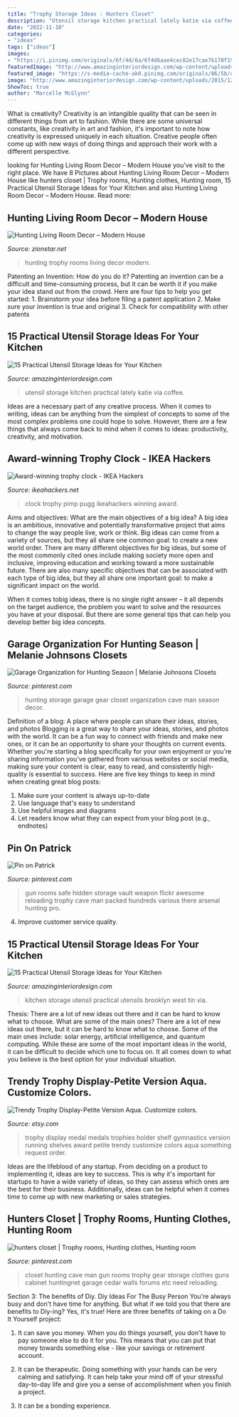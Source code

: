 ```yaml
---
title: "Trophy Storage Ideas : Hunters Closet"
description: "Utensil storage kitchen practical lately katie via coffee"
date: "2022-11-10"
categories:
- "ideas"
tags: ["ideas"]
images:
- "https://i.pinimg.com/originals/6f/4d/6a/6f4d6aae4cec82e17cae7b170f19812d.jpg"
featuredImage: "http://www.amazinginteriordesign.com/wp-content/uploads/2015/12/15-practical-utensil-storage-ideas-for-your-kitchen14.jpg"
featured_image: "https://s-media-cache-ak0.pinimg.com/originals/86/5b/ce/865bce13386c77b91323649bae5fb550.jpg"
image: "http://www.amazinginteriordesign.com/wp-content/uploads/2015/12/15-practical-utensil-storage-ideas-for-your-kitchen11.jpg"
ShowToc: true
author: "Marcelle McGlynn"
---
```



What is creativity?
Creativity is an intangible quality that can be seen in different things from art to fashion. While there are some universal constants, like creativity in art and fashion, it's important to note how creativity is expressed uniquely in each situation. Creative people often come up with new ways of doing things and approach their work with a different perspective.

	

		
looking for Hunting Living Room Decor – Modern House you've visit to the right place. We have 8 Pictures about Hunting Living Room Decor – Modern House like hunters closet | Trophy rooms, Hunting clothes, Hunting room, 15 Practical Utensil Storage Ideas for Your Kitchen and also Hunting Living Room Decor – Modern House. Read more:
		
    
## Hunting Living Room Decor – Modern House

<img loading=lazy src="https://s-media-cache-ak0.pinimg.com/originals/86/5b/ce/865bce13386c77b91323649bae5fb550.jpg" onerror="this.onerror=null;this.src='https://tse4.mm.bing.net/th?id=OIP.nif01DQlr3UVOvwLZdNlSwHaLE&amp;pid=15.1';" alt="Hunting Living Room Decor – Modern House">

_Source: zionstar.net_

>hunting trophy rooms living decor modern. 

	

Patenting an Invention: How do you do it?
Patenting an invention can be a difficult and time-consuming process, but it can be worth it if you make your idea stand out from the crowd. Here are four tips to help you get started: 1. Brainstorm your idea before filing a patent application 
2. Make sure your invention is true and original 
3. Check for compatibility with other patents 

    
## 15 Practical Utensil Storage Ideas For Your Kitchen

<img loading=lazy src="http://www.amazinginteriordesign.com/wp-content/uploads/2015/12/15-practical-utensil-storage-ideas-for-your-kitchen14.jpg" onerror="this.onerror=null;this.src='https://tse4.mm.bing.net/th?id=OIP.3U_mugi_Xrhq9t8-89homQHaLd&amp;pid=15.1';" alt="15 Practical Utensil Storage Ideas for Your Kitchen">

_Source: amazinginteriordesign.com_

>utensil storage kitchen practical lately katie via coffee. 

	

Ideas are a necessary part of any creative process. When it comes to writing, ideas can be anything from the simplest of concepts to some of the most complex problems one could hope to solve. However, there are a few things that always come back to mind when it comes to ideas: productivity, creativity, and motivation.

    
## Award-winning Trophy Clock - IKEA Hackers

<img loading=lazy src="https://i1.wp.com/www.ikeahackers.net/wp-content/uploads/2013/06/portrait-view-739286.jpg?fit=427%2C640&amp;ssl=1" onerror="this.onerror=null;this.src='https://tse2.mm.bing.net/th?id=OIP.qOKTrdDh7UkiucBkMz0xNAAAAA&amp;pid=15.1';" alt="Award-winning trophy clock - IKEA Hackers">

_Source: ikeahackers.net_

>clock trophy pimp pugg ikeahackers winning award. 

	

Aims and objectives: What are the main objectives of a big idea?
A big idea is an ambitious, innovative and potentially transformative project that aims to change the way people live, work or think. Big ideas can come from a variety of sources, but they all share one common goal: to create a new world order.
There are many different objectives for big ideas, but some of the most commonly cited ones include making society more open and inclusive, improving education and working toward a more sustainable future. There are also many specific objectives that can be associated with each type of big idea, but they all share one important goal: to make a significant impact on the world.



When it comes tobig ideas, there is no single right answer – it all depends on the target audience, the problem you want to solve and the resources you have at your disposal. But there are some general tips that can help you develop better big idea concepts.

    
## Garage Organization For Hunting Season | Melanie Johnsons Closets

<img loading=lazy src="https://i.pinimg.com/736x/8c/f4/b6/8cf4b622796d8f06ed41ca24371362cb.jpg" onerror="this.onerror=null;this.src='https://tse2.mm.bing.net/th?id=OIP.bgDGAclbhLjkgW3dNvGM3gHaJ3&amp;pid=15.1';" alt="Garage Organization for Hunting Season | Melanie Johnsons Closets">

_Source: pinterest.com_

>hunting storage garage gear closet organization cave man season decor. 

	

Definition of a blog: A place where people can share their ideas, stories, and photos
Blogging is a great way to share your ideas, stories, and photos with the world. It can be a fun way to connect with friends and make new ones, or it can be an opportunity to share your thoughts on current events. Whether you're starting a blog specifically for your own enjoyment or you're sharing information you've gathered from various websites or social media, making sure your content is clear, easy to read, and consistently high-quality is essential to success. Here are five key things to keep in mind when creating great blog posts: 
1. Make sure your content is always up-to-date 
2. Use language that's easy to understand 
3. Use helpful images and diagrams 
4. Let readers know what they can expect from your blog post (e.g., endnotes) 

    
## Pin On Patrick

<img loading=lazy src="https://i.pinimg.com/originals/6f/4d/6a/6f4d6aae4cec82e17cae7b170f19812d.jpg" onerror="this.onerror=null;this.src='https://tse4.mm.bing.net/th?id=OIP.NrZv1SJe2PmiL9fhCifsoAHaE7&amp;pid=15.1';" alt="Pin on Patrick">

_Source: pinterest.com_

>gun rooms safe hidden storage vault weapon flickr awesome reloading trophy cave man packed hundreds various there arsenal hunting pro. 

	

4. Improve customer service quality.

    
## 15 Practical Utensil Storage Ideas For Your Kitchen

<img loading=lazy src="http://www.amazinginteriordesign.com/wp-content/uploads/2015/12/15-practical-utensil-storage-ideas-for-your-kitchen11.jpg" onerror="this.onerror=null;this.src='https://tse3.mm.bing.net/th?id=OIP.bl0aru0nSgHeqtX-7OYBUgHaJ2&amp;pid=15.1';" alt="15 Practical Utensil Storage Ideas for Your Kitchen">

_Source: amazinginteriordesign.com_

>kitchen storage utensil practical utensils brooklyn west tin via. 

	

Thesis: There are a lot of new ideas out there and it can be hard to know what to choose. What are some of the main ones?
There are a lot of new ideas out there, but it can be hard to know what to choose. Some of the main ones include: solar energy, artificial intelligence, and quantum computing. While these are some of the most important ideas in the world, it can be difficult to decide which one to focus on. It all comes down to what you believe is the best option for your individual situation.

    
## Trendy Trophy Display-Petite Version Aqua. Customize Colors.

<img loading=lazy src="https://img0.etsystatic.com/060/0/10786679/il_fullxfull.756053038_hp8y.jpg" onerror="this.onerror=null;this.src='https://tse1.mm.bing.net/th?id=OIP.J9TJ6zRXm_RlaAX6U6GxXgHaLh&amp;pid=15.1';" alt="Trendy Trophy Display-Petite Version Aqua. Customize colors.">

_Source: etsy.com_

>trophy display medal medals trophies holder shelf gymnastics version running shelves award petite trendy customize colors aqua something request order. 

	

Ideas are the lifeblood of any startup. From deciding on a product to implementing it, ideas are key to success. This is why it's important for startups to have a wide variety of ideas, so they can assess which ones are the best for their business. Additionally, ideas can be helpful when it comes time to come up with new marketing or sales strategies.

    
## Hunters Closet | Trophy Rooms, Hunting Clothes, Hunting Room

<img loading=lazy src="https://i.pinimg.com/originals/78/8d/63/788d638735c5f6361fb6ebb929fbecbd.jpg" onerror="this.onerror=null;this.src='https://tse2.mm.bing.net/th?id=OIP.e4NoFenRTIjJ523bf-_meAHaFj&amp;pid=15.1';" alt="hunters closet | Trophy rooms, Hunting clothes, Hunting room">

_Source: pinterest.com_

>closet hunting cave man gun rooms trophy gear storage clothes guns cabinet huntingnet garage cedar walls forums etc need reloading. 

	

Section 3: The benefits of Diy.
Diy Ideas For The Busy Person
You're always busy and don't have time for anything. But what if we told you that there are benefits to Diy-ing? Yes, it's true! Here are three benefits of taking on a Do It Yourself project:

1. It can save you money. When you do things yourself, you don't have to pay someone else to do it for you. This means that you can put that money towards something else - like your savings or retirement account.

2. It can be therapeutic. Doing something with your hands can be very calming and satisfying. It can help take your mind off of your stressful day-to-day life and give you a sense of accomplishment when you finish a project.

3. It can be a bonding experience.

